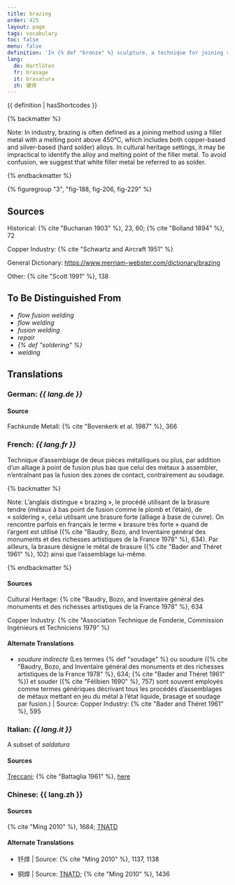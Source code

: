 ```yaml
---
title: brazing
order: 425
layout: page
tags: vocabulary
toc: false
menu: false
definition: 'In {% def "bronze" %} sculpture, a technique for joining separately {% def "cast (v.)" "cast" %} parts or repairs or filling {% def "casting defects" %} by localized addition of a molten copper alloy of slightly lower melting temperature than that of the {% def "cast (n.)" "cast" %}. Unlike in {% def "welding" %}, the contact zones of the sections to be joined are not brought to a molten stage.'
lang:
  de: Hartlöten
  fr: brasage
  it: brasatura
  zh: 硬焊
---
```


{{ definition | hasShortcodes }}

{% backmatter %}

Note: In industry, brazing is often defined as a joining method using a filler metal with a melting point above 450°C, which includes both copper-based and silver-based (hard solder) alloys. In cultural heritage settings, it may be impractical to identify the alloy and melting point of the filler metal. To avoid confusion, we suggest that white filler metal be referred to as solder.

{% endbackmatter %}

{% figuregroup "3", "fig-188, fig-206, fig-229" %}

## Sources

Historical: {% cite "Buchanan 1903" %}, 23, 60; {% cite "Bolland 1894" %}, 72

Copper Industry: {% cite "Schwartz and Aircraft 1951" %}

General Dictionary: <https://www.merriam-webster.com/dictionary/brazing>

Other: {% cite "Scott 1991" %}, 138

## To Be Distinguished From

- *flow fusion welding*
- *flow welding*
- *fusion welding*
- *repair*
- *{% def "soldering" %}*
- *welding*

## Translations

<div class="accordion">

### **German**: *{{ lang.de }}*

#### Source
Fachkunde Metall: {% cite "Bovenkerk et al. 1987" %}, 366

### **French**: *{{ lang.fr }}*

Technique d’assemblage de deux pièces métalliques ou plus, par addition d’un alliage à point de fusion plus bas que celui des métaux à assembler, n’entraînant pas la fusion des zones de contact, contrairement au soudage.

{% backmatter %}

Note: L’anglais distingue « brazing », le procédé utilisant de la brasure tendre (métaux à bas point de fusion comme le plomb et l’étain), de « soldering », celui utilisant une brasure forte (alliage à base de cuivre). On rencontre parfois en français le terme « brasure très forte » quand de l’argent est utilisé ({% cite "Baudry, Bozo, and Inventaire général des monuments et des richesses artistiques de la France 1978" %}, 634). Par ailleurs, la brasure désigne le métal de brasure ({% cite "Bader and Théret 1961" %}, 102) ainsi que l’assemblage lui-même.

{% endbackmatter %}

#### Sources

Cultural Heritage: {% cite "Baudry, Bozo, and Inventaire général des monuments et des richesses artistiques de la France 1978" %}, 634

Copper Industry: {% cite "Association Technique de Fonderie, Commission Ingénieurs et Techniciens 1979" %}

#### Alternate Translations

- *soudure indirecte* (Les termes {% def "soudage" %} ou soudure ({% cite "Baudry, Bozo, and Inventaire général des monuments et des richesses artistiques de la France 1978" %}, 634; {% cite "Bader and Théret 1961" %}) et souder ({% cite "Félibien 1690" %}, 757) sont souvent employés comme termes génériques décrivant tous les procédés d’assemblages de métaux mettant en jeu du métal à l’état liquide, brasage et soudage par fusion.) | Source: Copper Industry: {% cite "Bader and Théret 1961" %}, 595

### **Italian**: *{{ lang.it }}*

A subset of *saldatura*

#### Sources

[Treccani](http://www.treccani.it/vocabolario/brasatura/); {% cite "Battaglia 1961" %}, [here](http://www.gdli.it/pdf_viewer/Scripts/pdf.js/web/viewer.asp?file=/PDF/GDLI02/GDLI_02_ocr_364.pdf&parola=brasatura)

### **Chinese**: {{ lang.zh }}

#### Sources
{% cite "Ming 2010" %}, 1684; [TNATD](https://terms.naer.edu.tw/detail/637816?index=1)

#### Alternate Translations

- 钎焊 | Source: {% cite "Ming 2010" %}, 1137, 1138

- 铜焊 | Source: [TNATD](https://terms.naer.edu.tw/detail/637816/?index=1); {% cite "Ming 2010" %}, 1436

</div>
